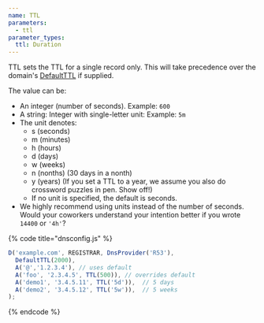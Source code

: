 ```yaml
---
name: TTL
parameters:
  - ttl
parameter_types:
  ttl: Duration
---
```


TTL sets the TTL for a single record only. This will take precedence
over the domain's [DefaultTTL](/documentation/02_language_reference/domain_modifier_functions/DefaultTTL.md) if supplied.

The value can be:

  * An integer (number of seconds). Example: `600`
  * A string: Integer with single-letter unit: Example: `5m`
  * The unit denotes:
    * s (seconds)
    * m (minutes)
    * h (hours)
    * d (days)
    * w (weeks)
    * n (nonths) (30 days in a nonth)
    * y (years) (If you set a TTL to a year, we assume you also do crossword puzzles in pen. Show off!)
    * If no unit is specified, the default is seconds.
  * We highly recommend using units instead of the number of seconds. Would your coworkers understand your intention better if you wrote `14400` or `'4h'`?

{% code title="dnsconfig.js" %}
```javascript
D('example.com', REGISTRAR, DnsProvider('R53'),
  DefaultTTL(2000),
  A('@','1.2.3.4'), // uses default
  A('foo', '2.3.4.5', TTL(500)), // overrides default
  A('demo1', '3.4.5.11', TTL('5d')),  // 5 days
  A('demo2', '3.4.5.12', TTL('5w')),  // 5 weeks
);
```
{% endcode %}
